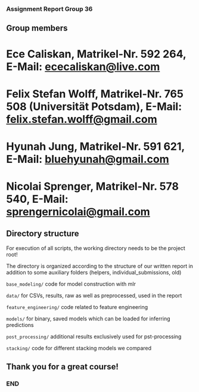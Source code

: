 ### Assignment Report Group 36

## Group members

# Ece Caliskan, Matrikel-Nr. 592 264, E-Mail: ececaliskan@live.com
# Felix Stefan Wolff, Matrikel-Nr. 765 508 (Universität Potsdam), E-Mail: felix.stefan.wolff@gmail.com
# Hyunah Jung, Matrikel-Nr. 591 621, E-Mail: bluehyunah@gmail.com
# Nicolai Sprenger, Matrikel-Nr. 578 540, E-Mail: sprengernicolai@gmail.com

## Directory structure

For execution of all scripts, the working directory needs to be the project root!

The directory is organized according to the structure of our written report in addition to some auxiliary folders (helpers, individual_submissions, old)

`base_modeling/` code for model construction with mlr 

`data/` for CSVs, results, raw as well as preprocessed, used in the report

`feature_engineering/` code related to feature engineering

`models/` for binary, saved models which can be loaded for inferring predictions

`post_processing/` additional results exclusively used for pst-processing

`stacking/` code for different stacking models we compared

## Thank you for a great course!

### END



